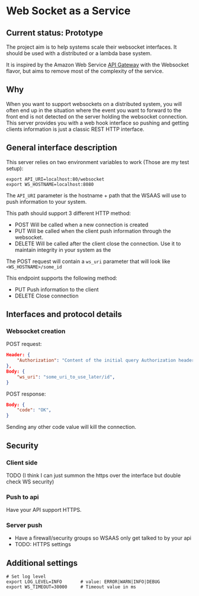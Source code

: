 # Web Socket as a Service

## Current status: Prototype

The project aim is to help systems scale their websocket interfaces.
It should be used with a distributed or a lambda base system.

It is inspired by the Amazon Web Service [API Gateway](https://aws.amazon.com/api-gateway/) with the Websocket flavor,
but aims to remove most of the complexity of the service.

## Why

When you want to support websockets on a distributed system, you will often end up
in the situation where the event you want to forward to the front end is not detected
on the server holding the websocket connection. This server provides you with a web hook
interface so pushing and getting clients information is just a classic REST HTTP interface.

## General interface description

This server relies on two environment variables to work (Those are my test setup):

```
export API_URI=localhost:80/websocket
export WS_HOSTNAME=localhost:8080
```

The `API_URI` parameter is the hostname + path that the WSAAS will use to push information to your system.

This path should support 3 different HTTP method:

- POST
Will be called when a new connection is created
- PUT
Will be called when the client push information through the websocket.
- DELETE
Will be called after the client close the connection. Use it to maintain integrity in your system as the

The POST request will contain a `ws_uri` parameter that will look like `<WS_HOSTNAME>/some_id`

This endpoint supports the following method:

- PUT
Push information to the client
- DELETE
Close connection

## Interfaces and protocol details

### Websocket creation

POST request:
```JSON
Header: {
    "Authorization": "Content of the initial query Authorization header",
},
Body: {
    "ws_uri": "some_uri_to_use_later/id",
}
```

POST response:
```JSON
Body: {
    "code": "OK",
}
```
Sending any other code value will kill the connection.

## Security

### Client side

TODO (I think I can just summon the https over the interface but double check WS security)

### Push to api

Have your API support HTTPS.

### Server push

- Have a firewall/security groups so WSAAS only get talked to by your api
- TODO: HTTPS settings

## Additional settings

```
# Set log level
export LOG_LEVEL=INFO       # value: ERROR|WARN|INFO|DEBUG
export WS_TIMEOUT=30000     # Timeout value in ms
```